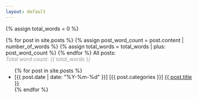 ```yaml
---
layout: default
---
```

{% assign total_words = 0 %}

{% for post in site.posts %}
    {% assign post_word_count = post.content | number_of_words %}
    {% assign total_words = total_words | plus: post_word_count %}
{% endfor %}
All posts:
<br/>
<i style="color:#999">Total word count: {{ total_words }}</i>
<ul>
  {% for post in site.posts %}
  <li>[{{ post.date | date: "%Y-%m-%d" }}] [{{ post.categories }}] <a href="{{ post.url }}">{{ post.title }}</a></li>
  {% endfor %}
</ul>